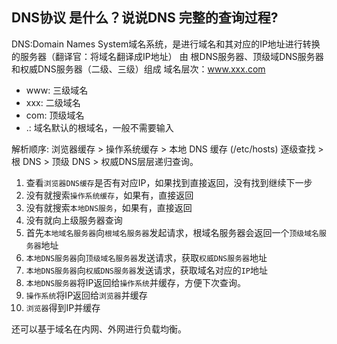 ## DNS协议 是什么？说说DNS 完整的查询过程?
DNS:Domain Names System域名系统，是进行域名和其对应的IP地址进行转换的服务器（翻译官：将域名翻译成IP地址）
由 根DNS服务器、顶级域DNS服务器和权威DNS服务器（二级、三级）组成
域名层次：www.xxx.com
- www: 三级域名
- xxx: 二级域名
- com: 顶级域名
- .: 域名默认的根域名，一般不需要输入

解析顺序: 浏览器缓存 > 操作系统缓存 > 本地 DNS 缓存 (/etc/hosts) 逐级查找 > 根 DNS > 顶级 DNS > 权威DNS层层递归查询。
1. 查看`浏览器DNS缓存`是否有对应IP，如果找到直接返回，没有找到继续下一步
2. 没有就搜索`操作系统缓存`，如果有，直接返回
3. 没有就搜索`本地DNS服务`，如果有，直接返回
4. 没有就向上级服务器查询
  1. 首先`本地域名服务器`向`根域名服务器`发起请求，根域名服务器会返回一个`顶级域名服务器`地址
  2. `本地DNS服务器`向`顶级域名服务器`发送请求，获取`权威DNS服务器`地址
  3. `本地DNS服务器`向`权威DNS服务器`发送请求，获取域名对应的`IP`地址
6. `本地DNS服务器`将IP返回给`操作系统`并缓存，方便下次查询。
7. `操作系统`将IP返回给`浏览器`并缓存
8. `浏览器`得到IP并缓存

还可以基于域名在内网、外网进行负载均衡。

